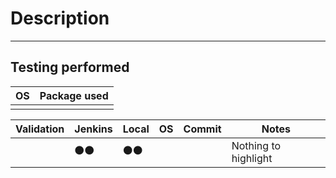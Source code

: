 # Description

<!-- Add a brief description of the context and the approach applied in the pull request -->

---

## Testing performed

<!-- At most there can only be this table. It must be updated if a new test has been performed. It is important to update the commit that has been tested! -->
<!-- Notes: 
    - If you use a package, add its version, otherwise remove the section.
    - If you add documentation or something that does not require running a test, remove the section.
-->

|OS|Package used|
|--|--|
|||

| Validation | Jenkins | Local  | OS  | Commit | Notes                |
|--------------------|-----------|---------|--------|-----|--------|
|           | ⚫⚫ | ⚫⚫ |         |         | Nothing to highlight |